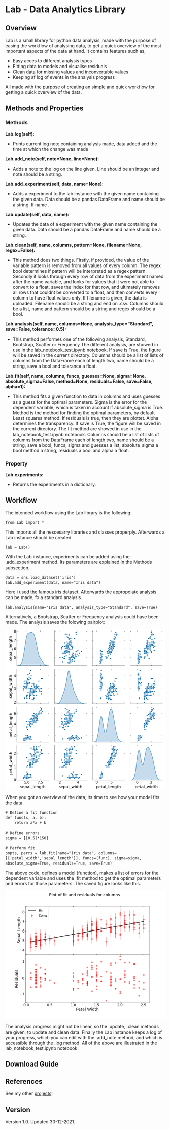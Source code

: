 # Lab - Data Analytics Library

## Overview
Lab is a small library for python data analysis, made with the purpose of easing
the workflow of analysing data, to get a quick overview of the most important aspects of the data at hand.
It contains features such as,

 - Easy acces to different analysis types
 - Fitting data to models and visualise residuals
 - Clean data for missing values and inconvertable values
 - Keeping af log of events in the analysis progress

All made with the purpose of creating an simple and quick workflow for getting a quick overview of the data.

## Methods and Properties

### Methods
**Lab.log(self):**
 - Prints current log note containing analysis made, data added and the
time at which the change was made

**Lab.add_note(self, note=None, line=None):**
 - Adds a note to the log on the line given. Line should be an integer
and note should be a string.

**Lab.add_experiment(self, data, name=None):**
 - Adds a experiment to the lab instance with the given name
containing the given data. Data should be a pandas DataFrame
and name should be a string. If name .

**Lab.update(self, data, name):**
 - Updates the data of a experiment with the given name
containing the given data. Data should be a pandas DataFrame
and name should be a string.

**Lab.clean(self, name, columns, pattern=None, filename=None, regex=False):**
 - This method does two things. Firstly, if provided, the value of the variable pattern is removed
from all values of every column. The regex bool determines if pattern will be interpreted as a regex pattern.
Secondly it looks through every row of data from the experiment named after the name variable, and
looks for values that it were not able to convert to a float, saves the index for that row,
and ultimately removes all rows that couldnt be converted to a float, and then converts every column to have float
values only. If filename is given, the data is uploaded. Filename should be a string and end on .csv.
Columns should be a list, name and pattern should be a string and regex should be a bool.

**Lab.analysis(self, name, columns=None, analysis_type="Standard", save=False, tolerance=0.5):**
 - This method performes one of the following analysis, Standard, Bootstrap, Scatter or Frequency
The different analysis, are showed in use in the lab_notebook_test.ipynb notebook.
If save is True, the figure will be saved in the current directory.
Columns should be a list of lists of columns from the DataFrame each of length two,
name should be a string, save a bool and tolerance a float.

**Lab.fit(self, name, columns, funcs, guesses=None, sigma=None, absolute_sigma=False, method=None, residuals=False, save=False, alpha=1):**
 - This method fits a given function to data in columns and uses guesses as a guess for
the optimal parameters. Sigma is the error for the dependent variable, which is taken
in account if absolute_sigma is True. Method is the method for finding the optimal parameters,
by default Least squares method. If residuals is true, then they are plottet. Alpha determines the transparency.
If save is True, the figure will be saved in the current directory.
The fit method are showed in use in the lab_notebook_test.ipynb notebook.
Columns should be a list of lists of columns from the DataFrame each of length two,
name should be a string, save a bool, funcs, sigma and guesses a list, absolute_sigma a bool
method a string, residuals a bool and alpha a float.

### Property
**Lab.experiments:**
 - Returns the experiments in a dictionary.

## Workflow
The intended workflow using the Lab library is the following:

```
from Lab import *
```
  
This imports all the nescesarry libraries and classes properply.
Afterwards a Lab instance should be created.

```
lab = Lab()
```

With the Lab instance, experiments can be added using the .add_experiment method. Its parameters are explained in the Methods subsection.

```
data = sns.load_dataset('iris')
lab.add_experiment(data, name="Iris data")
```

Here i used the famous iris dataset. Afterwards the appropoiate analysis can be made, fx a standard analysis.

```
lab.analysis(name="Iris data", analysis_type="Standard", save=True)
```

Alternatively, a Bootstrap, Scatter or Frequency analysis could have been made. The analysis saves the folowing pairplot:

![](/Pairplot_Iris_data.png)

When you got an overview of the data, its time to see how your model fits the data.

```
# Define a fit function
def func(x, a, b):
    return a*x + b

# Define errors
sigma = [[0.5]*150]

# Perform fit
popts, perrs = lab.fit(name="Iris data", columns=[['petal_width','sepal_length']], funcs=[func], sigma=sigma, absolute_sigma=True, residuals=True, save=True)
```

The above code, defines a model (function), makes a list of errors for the dependent variable and uses the .fit method to get the optimal parameters
and errors for those parameters. The saved figure looks like this.

![](/Fit_petal_width_sepal_length.png)

The analysis progress might not be linear, so the .update, .clean methods are given, to update and clean data.
Finally the Lab instance keeps a log of your progress, which you can edit with the .add_note method, and
which is accessible through the .log method.
All of the above are illustrated in the lab_notebook_test.ipynb notebook.

## Download Guide

## References
See my other [projects](https://fred465f.github.io/Data_Analytics_Portfolio/)!

## Version
Version 1.0. Updated 30-12-2021.
